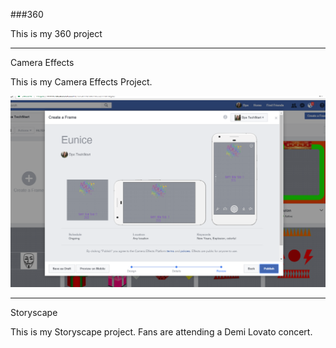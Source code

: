 ###360 

This is my 360 project

<script src="//360.vizor.io/scripts/embed.js" data-vizorurl="https://360.vizor.io/embed/v/gaq" ></script>

***

Camera Effects

This is my Camera Effects Project.

![Eunice](https://github.com/eunicesegovia/eunicesegovia.github.io/blob/master/Eunice%20Segovia.PNG?raw=true "Optional Title")


***

Storyscape

This is my Storyscape project. Fans are attending a Demi Lovato concert.

<script src="//360.vizor.io/scripts/embed.js" data-vizorurl="https://patches.vizor.io/embed/eunicesegovia/final-litty-city" ></script>
